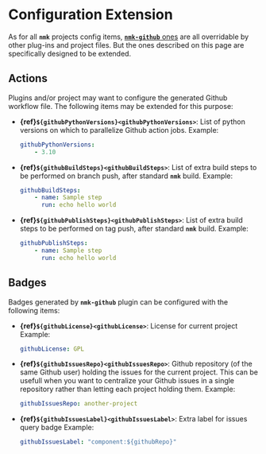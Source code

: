 # Configuration Extension

As for all **`nmk`** projects config items, [**`nmk-github`** ones](config.md) are all overridable by other plug-ins and project files. But the ones described on this page are specifically designed to be extended.

## Actions

Plugins and/or project may want to configure the generated Github workflow file. The following items may be extended for this purpose:

* **{ref}`${githubPythonVersions}<githubPythonVersions>`**: List of python versions on which to parallelize Github action jobs.
  Example:
  ```yaml
  githubPythonVersions:
      - 3.10
  ```
* **{ref}`${githubBuildSteps}<githubBuildSteps>`**: List of extra build steps to be performed on branch push, after standard **`nmk`** build.
  Example:
  ```yaml
  githubBuildSteps:
      - name: Sample step
        run: echo hello world
  ```
* **{ref}`${githubPublishSteps}<githubPublishSteps>`**: List of extra build steps to be performed on tag push, after standard **`nmk`** build.
  Example:
  ```yaml
  githubPublishSteps:
      - name: Sample step
        run: echo hello world
  ```

## Badges

Badges generated by **`nmk-github`** plugin can be configured with the following items:

* **{ref}`${githubLicense}<githubLicense>`**: License for current project
  Example:
  ```yaml
  githubLicense: GPL
  ```
* **{ref}`${githubIssuesRepo}<githubIssuesRepo>`**: Github repository (of the same Github user) holding the issues for the current project. This can be usefull when you want to centralize your Github issues in a single repository rather than letting each project holding them.
  Example:
  ```yaml
  githubIssuesRepo: another-project
  ```
* **{ref}`${githubIssuesLabel}<githubIssuesLabel>`**: Extra label for issues query badge
  Example:
  ```yaml
  githubIssuesLabel: "component:${githubRepo}"
  ```
